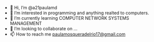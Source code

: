 - 👋 Hi, I’m @a21paulamd
- 👀 I’m interested in programming and anything realted to computers.
- 🌱 I’m currently learning COMPUTER NETWORK SYSTEMS MANAGEMENT
- 💞️ I’m looking to collaborate on ...
- 📫 How to reach me paulamosqueradelrio17@gmail.com

<!---
a21paulamd/a21paulamd is a ✨ special ✨ repository because its `README.md` (this file) appears on your GitHub profile.
You can click the Preview link to take a look at your changes.
--->
